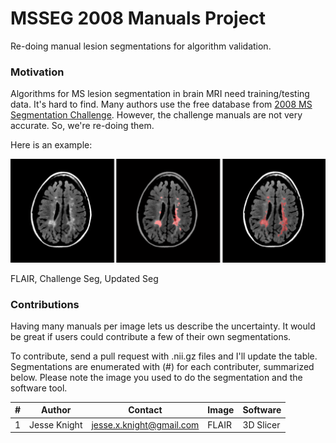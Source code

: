 # MSSEG 2008 Manuals Project	

Re-doing manual lesion segmentations for algorithm validation.

### Motivation
Algorithms for MS lesion segmentation in brain MRI need training/testing data. It's hard to find. Many authors use the free database from [2008 MS Segmentation Challenge](apples.com). However, the challenge manuals are not very accurate. So, we're re-doing them.

Here is an example:

![e.g. Bad Manual CHB 01](./docs/MSSEG2008-bad-manual-eg-CHB-01.png)

FLAIR, Challenge Seg, Updated Seg

### Contributions

Having many manuals per image lets us describe the uncertainty. It would be great if users could contribute a few of their own segmentations. 

To contribute, send a pull request with .nii.gz files and I'll update the table. Segmentations are enumerated with (#) for each contributer, summarized below. Please note the image you used to do the segmentation and the software tool.

| # | Author       | Contact                  | Image | Software  | 
|---|--------------|--------------------------|-------|-----------| 
| 1 | Jesse Knight | jesse.x.knight@gmail.com | FLAIR | 3D Slicer | 
